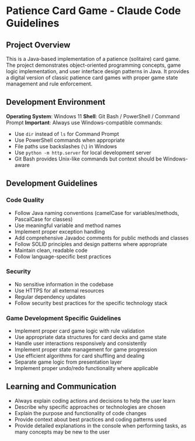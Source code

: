 # Patience Card Game - Claude Code Guidelines

## Project Overview

This is a Java-based implementation of a patience (solitaire) card game. The project demonstrates object-oriented programming concepts, game logic implementation, and user interface design patterns in Java. It provides a digital version of classic patience card games with proper game state management and rule enforcement.

## Development Environment

**Operating System**: Windows 11
**Shell**: Git Bash / PowerShell / Command Prompt
**Important**: Always use Windows-compatible commands:
- Use `dir` instead of `ls` for Command Prompt
- Use PowerShell commands when appropriate
- File paths use backslashes (`\`) in Windows
- Use `python -m http.server` for local development server
- Git Bash provides Unix-like commands but context should be Windows-aware

## Development Guidelines

### Code Quality
- Follow Java naming conventions (camelCase for variables/methods, PascalCase for classes)
- Use meaningful variable and method names
- Implement proper exception handling
- Add comprehensive Javadoc comments for public methods and classes
- Follow SOLID principles and design patterns where appropriate
- Maintain clean, readable code
- Follow language-specific best practices

### Security
- No sensitive information in the codebase
- Use HTTPS for all external resources
- Regular dependency updates
- Follow security best practices for the specific technology stack

### Game Development Specific Guidelines
- Implement proper card game logic with rule validation
- Use appropriate data structures for card decks and game state
- Handle user interactions responsively and consistently
- Implement proper state management for game progression
- Use efficient algorithms for card shuffling and dealing
- Separate game logic from presentation layer
- Implement proper undo/redo functionality where applicable

## Learning and Communication
- Always explain coding actions and decisions to help the user learn
- Describe why specific approaches or technologies are chosen
- Explain the purpose and functionality of code changes
- Provide context about best practices and coding patterns used
- Provide detailed explanations in the console when performing tasks, as many concepts may be new to the user
